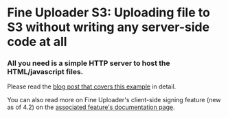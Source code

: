 # Fine Uploader S3: Uploading file to S3 without writing any server-side code at all

### All you need is a simple HTTP server to host the HTML/javascript files.


Please read the [blog post that covers this example][1] in detail.

You can also read more on Fine Uploader's client-side signing feature (new as of 4.2) on the [associated feature's
documentation page][2].

[1]: TODO
[2]: TODO
